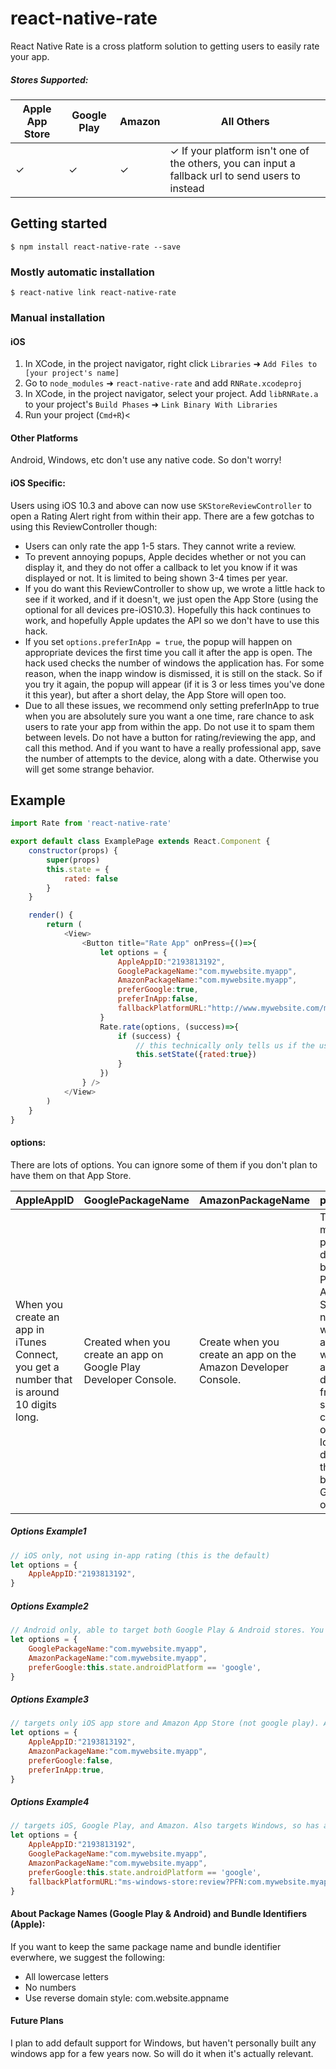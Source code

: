 
# react-native-rate
React Native Rate is a cross platform solution to getting users to easily rate your app.

##### Stores Supported:
| Apple App Store | Google Play | Amazon | All Others |
| --------------- | ----------- | ------ | ---------- |
| ✓              |        ✓    |   ✓    |  ✓ If      your platform isn't one of the others, you can input a fallback url to send users to instead    |

## Getting started

`$ npm install react-native-rate --save`

### Mostly automatic installation

`$ react-native link react-native-rate`

### Manual installation
#### iOS

1. In XCode, in the project navigator, right click `Libraries` ➜ `Add Files to [your project's name]`
2. Go to `node_modules` ➜ `react-native-rate` and add `RNRate.xcodeproj`
3. In XCode, in the project navigator, select your project. Add `libRNRate.a` to your project's `Build Phases` ➜ `Link Binary With Libraries`
4. Run your project (`Cmd+R`)<

#### Other Platforms
Android, Windows, etc don't use any native code. So don't worry!

#### iOS Specific:

Users using iOS 10.3 and above can now use `SKStoreReviewController` to open a Rating Alert right from within their app. There are a few gotchas to using this ReviewController though:
- Users can only rate the app 1-5 stars. They cannot write a review.
- To prevent annoying popups, Apple decides whether or not you can display it, and they do not offer a callback to let you know if it was displayed or not. It is limited to being shown 3-4 times per year.
- If you do want this ReviewController to show up, we wrote a little hack to see if it worked, and if it doesn't, we just open the App Store (using the optional for all devices pre-iOS10.3). Hopefully this hack continues to work, and hopefully Apple updates the API so we don't have to use this hack.
- If you set `options.preferInApp = true`, the popup will happen on appropriate devices the first time you call it after the app is open. The hack used checks the number of windows the application has. For some reason, when the inapp window is dismissed, it is still on the stack. So if you try it again, the popup will appear (if it is 3 or less times you've done it this year), but after a short delay, the App Store will open too.
- Due to all these issues, we recommend only setting preferInApp to true when you are absolutely sure you want a one time, rare chance to ask users to rate your app from within the app. Do not use it to spam them between levels. Do not have a button for rating/reviewing the app, and call this method. And if you want to have a really professional app, save the number of attempts to the device, along with a date. Otherwise you will get some strange behavior.

## Example
```javascript
import Rate from 'react-native-rate'

export default class ExamplePage extends React.Component {
    constructor(props) {
        super(props)
        this.state = {
            rated: false
        }
    }

    render() {
        return (
            <View>
                <Button title="Rate App" onPress={()=>{
                    let options = {
                        AppleAppID:"2193813192",
                        GooglePackageName:"com.mywebsite.myapp",
                        AmazonPackageName:"com.mywebsite.myapp",
                        preferGoogle:true,
                        preferInApp:false,
                        fallbackPlatformURL:"http://www.mywebsite.com/myapp.html",
                    }
                    Rate.rate(options, (success)=>{
                        if (success) {
                            // this technically only tells us if the user successfully went to the Review Page. Whether they actually did anything, we do not know.
                            this.setState({rated:true})
                        }
                    })
                } />
            </View>
        )
    }
}
```

#### options:
There are lots of options. You can ignore some of them if you don't plan to have them on that App Store. 

| AppleAppID | GooglePackageName | AmazonPackageName | preferGoogle | preferInApp | fallbackPlatformURL | inAppDelay |
| -- | --- | -- | --- | -- | --- | --- |
| When you create an app in iTunes Connect, you get a number that is around 10 digits long. | Created when you create an app on Google Play Developer Console. | Create when you create an app on the Amazon Developer Console. | This only matters if you plan to deploy to both Google Play and Amazon. Since there is no reliable way to check at run time where the app was downloaded from, we suggest creating your own build logic to decipher if the app was built for Google Play or Amazon. | If true and user is on iOS, tries to use `SKStoreReviewController`. If fails for whatever reason, or user is on another platform, opens the App Store externally. | `if ((Platform.OS != 'ios) && (Platform.OS != 'android'))`, open this URL. | (IOS ONLY) Delay to wait for the InApp review dialog to show (if preferInApp == true). After delay, opens the App Store if the InApp review doesn't show. Default 3.0 |


##### Options Example1
```javascript
// iOS only, not using in-app rating (this is the default)
let options = {
    AppleAppID:"2193813192",
}
````

##### Options Example2
```javascript
// Android only, able to target both Google Play & Android stores. You have to write custom build code to find out if the build was for the Amazon App Store, or Google Play
let options = {
    GooglePackageName:"com.mywebsite.myapp",
    AmazonPackageName:"com.mywebsite.myapp",
    preferGoogle:this.state.androidPlatform == 'google',
}
```

##### Options Example3
```javascript
// targets only iOS app store and Amazon App Store (not google play). Also, on iOS, tries to open SKStoreReviewController. 
let options = {
    AppleAppID:"2193813192",
    AmazonPackageName:"com.mywebsite.myapp",
    preferGoogle:false,
    preferInApp:true,
}
````

##### Options Example4
```javascript
// targets iOS, Google Play, and Amazon. Also targets Windows, so has a specific URL if Platform isn't ios or android. Like example 2, custom build tools are used to check if built for Google Play or Amazon. Prefers not using InApp rating for iOS.
let options = {
    AppleAppID:"2193813192",
    GooglePackageName:"com.mywebsite.myapp",
    AmazonPackageName:"com.mywebsite.myapp",
    preferGoogle:this.state.androidPlatform == 'google',
    fallbackPlatformURL:"ms-windows-store:review?PFN:com.mywebsite.myapp",
}
````

#### About Package Names (Google Play & Android) and Bundle Identifiers (Apple):
If you want to keep the same package name and bundle identifier everwhere, we suggest the following: 
- All lowercase letters
- No numbers
- Use reverse domain style: com.website.appname 

#### Future Plans
I plan to add default support for Windows, but haven't personally built any windows app for a few years now. So will do it when it's actually relevant.

